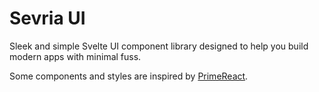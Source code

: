 # Sevria UI

Sleek and simple Svelte UI component library designed to help you build modern apps with minimal fuss.

Some components and styles are inspired by [PrimeReact](https://github.com/primefaces/primereact).
